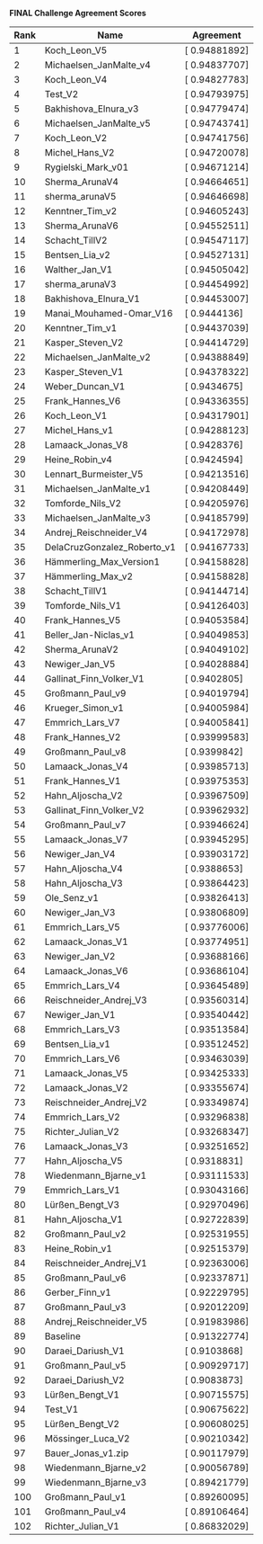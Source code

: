 **FINAL Challenge Agreement Scores**



|Rank|Name|Agreement|
|----|-----|---|
|1|Koch_Leon_V5|[ 0.94881892]|
|2|Michaelsen_JanMalte_v4|[ 0.94837707]|
|3|Koch_Leon_V4|[ 0.94827783]|
|4|Test_V2|[ 0.94793975]|
|5|Bakhishova_Elnura_v3|[ 0.94779474]|
|6|Michaelsen_JanMalte_v5|[ 0.94743741]|
|7|Koch_Leon_V2|[ 0.94741756]|
|8|Michel_Hans_V2|[ 0.94720078]|
|9|Rygielski_Mark_v01|[ 0.94671214]|
|10|Sherma_ArunaV4|[ 0.94664651]|
|11|sherma_arunaV5|[ 0.94646698]|
|12|Kenntner_Tim_v2|[ 0.94605243]|
|13|Sherma_ArunaV6|[ 0.94552511]|
|14|Schacht_TillV2|[ 0.94547117]|
|15|Bentsen_Lia_v2|[ 0.94527131]|
|16|Walther_Jan_V1|[ 0.94505042]|
|17|sherma_arunaV3|[ 0.94454992]|
|18|Bakhishova_Elnura_V1|[ 0.94453007]|
|19|Manai_Mouhamed-Omar_V16|[ 0.9444136]|
|20|Kenntner_Tim_v1|[ 0.94437039]|
|21|Kasper_Steven_V2|[ 0.94414729]|
|22|Michaelsen_JanMalte_v2|[ 0.94388849]|
|23|Kasper_Steven_V1|[ 0.94378322]|
|24|Weber_Duncan_V1|[ 0.9434675]|
|25|Frank_Hannes_V6|[ 0.94336355]|
|26|Koch_Leon_V1|[ 0.94317901]|
|27|Michel_Hans_v1|[ 0.94288123]|
|28|Lamaack_Jonas_V8|[ 0.9428376]|
|29|Heine_Robin_v4|[ 0.9424594]|
|30|Lennart_Burmeister_V5|[ 0.94213516]|
|31|Michaelsen_JanMalte_v1|[ 0.94208449]|
|32|Tomforde_Nils_V2|[ 0.94205976]|
|33|Michaelsen_JanMalte_v3|[ 0.94185799]|
|34|Andrej_Reischneider_V4|[ 0.94172978]|
|35|DelaCruzGonzalez_Roberto_v1|[ 0.94167733]|
|36|Hämmerling_Max_Version1|[ 0.94158828]|
|37|Hämmerling_Max_v2|[ 0.94158828]|
|38|Schacht_TillV1|[ 0.94144714]|
|39|Tomforde_Nils_V1|[ 0.94126403]|
|40|Frank_Hannes_V5|[ 0.94053584]|
|41|Beller_Jan-Niclas_v1|[ 0.94049853]|
|42|Sherma_ArunaV2|[ 0.94049102]|
|43|Newiger_Jan_V5|[ 0.94028884]|
|44|Gallinat_Finn_Volker_V1|[ 0.9402805]|
|45|Großmann_Paul_v9|[ 0.94019794]|
|46|Krueger_Simon_v1|[ 0.94005984]|
|47|Emmrich_Lars_V7|[ 0.94005841]|
|48|Frank_Hannes_V2|[ 0.93999583]|
|49|Großmann_Paul_v8|[ 0.9399842]|
|50|Lamaack_Jonas_V4|[ 0.93985713]|
|51|Frank_Hannes_V1|[ 0.93975353]|
|52|Hahn_Aljoscha_V2|[ 0.93967509]|
|53|Gallinat_Finn_Volker_V2|[ 0.93962932]|
|54|Großmann_Paul_v7|[ 0.93946624]|
|55|Lamaack_Jonas_V7|[ 0.93945295]|
|56|Newiger_Jan_V4|[ 0.93903172]|
|57|Hahn_Aljoscha_V4|[ 0.9388653]|
|58|Hahn_Aljoscha_V3|[ 0.93864423]|
|59|Ole_Senz_v1|[ 0.93826413]|
|60|Newiger_Jan_V3|[ 0.93806809]|
|61|Emmrich_Lars_V5|[ 0.93776006]|
|62|Lamaack_Jonas_V1|[ 0.93774951]|
|63|Newiger_Jan_V2|[ 0.93688166]|
|64|Lamaack_Jonas_V6|[ 0.93686104]|
|65|Emmrich_Lars_V4|[ 0.93645489]|
|66|Reischneider_Andrej_V3|[ 0.93560314]|
|67|Newiger_Jan_V1|[ 0.93540442]|
|68|Emmrich_Lars_V3|[ 0.93513584]|
|69|Bentsen_Lia_v1|[ 0.93512452]|
|70|Emmrich_Lars_V6|[ 0.93463039]|
|71|Lamaack_Jonas_V5|[ 0.93425333]|
|72|Lamaack_Jonas_V2|[ 0.93355674]|
|73|Reischneider_Andrej_V2|[ 0.93349874]|
|74|Emmrich_Lars_V2|[ 0.93296838]|
|75|Richter_Julian_V2|[ 0.93268347]|
|76|Lamaack_Jonas_V3|[ 0.93251652]|
|77|Hahn_Aljoscha_V5|[ 0.9318831]|
|78|Wiedenmann_Bjarne_v1|[ 0.93111533]|
|79|Emmrich_Lars_V1|[ 0.93043166]|
|80|Lürßen_Bengt_V3|[ 0.92970496]|
|81|Hahn_Aljoscha_V1|[ 0.92722839]|
|82|Großmann_Paul_v2|[ 0.92531955]|
|83|Heine_Robin_v1|[ 0.92515379]|
|84|Reischneider_Andrej_V1|[ 0.92363006]|
|85|Großmann_Paul_v6|[ 0.92337871]|
|86|Gerber_Finn_v1|[ 0.92229795]|
|87|Großmann_Paul_v3|[ 0.92012209]|
|88|Andrej_Reischneider_V5|[ 0.91983986]|
|89|Baseline|[ 0.91322774]|
|90|Daraei_Dariush_V1|[ 0.9103868]|
|91|Großmann_Paul_v5|[ 0.90929717]|
|92|Daraei_Dariush_V2|[ 0.9083873]|
|93|Lürßen_Bengt_V1|[ 0.90715575]|
|94|Test_V1|[ 0.90675622]|
|95|Lürßen_Bengt_V2|[ 0.90608025]|
|96|Mössinger_Luca_V2|[ 0.90210342]|
|97|Bauer_Jonas_v1.zip|[ 0.90117979]|
|98|Wiedenmann_Bjarne_v2|[ 0.90056789]|
|99|Wiedenmann_Bjarne_v3|[ 0.89421779]|
|100|Großmann_Paul_v1|[ 0.89260095]|
|101|Großmann_Paul_v4|[ 0.89106464]|
|102|Richter_Julian_V1|[ 0.86832029]|
